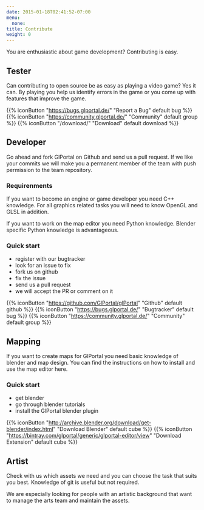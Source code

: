 ```yaml
---
date: 2015-01-18T02:41:52-07:00
menu:
  none: 
title: Contribute
weight: 0
---
```

You are enthusiastic about game development? Contributing is easy.
## Tester
Can contributing to open source be as easy as playing a video game? Yes it can.
By playing you help us identify errors in the game or you come up with features that improve the game.

{{% iconButton "https://bugs.glportal.de/" "Report a Bug" default bug %}}
{{% iconButton "https://community.glportal.de/" "Community" default group %}}
{{% iconButton "/download/" "Download" default download %}}


## Developer
Go ahead and fork GlPortal on Github and send us a pull request. If we like your commits we will make you a permanent member of the team with push permission to the team repository.

### Requirenments
If you want to become an engine or game developer you need C++ knowledge. For all graphics related tasks you will need to know OpenGL and GLSL in addition.

If you want to work on the map editor you need Python knowledge. Blender specific Python knowledge is advantageous.

### Quick start
- register with our bugtracker
- look for an issue to fix
- fork us on github
- fix the issue
- send us a pull request
- we will accept the PR or comment on it

{{% iconButton "https://github.com/GlPortal/glPortal" "Github" default github %}}
{{% iconButton "https://bugs.glportal.de/" "Bugtracker" default bug %}}
{{% iconButton "https://community.glportal.de/" "Community" default group %}}

## Mapping
If you want to create maps for GlPortal you need basic knowledge of blender and map design. You can find the instructions on how to install and use the map editor here.

### Quick start
- get blender
- go through blender tutorials
- install the GlPortal blender plugin

{{% iconButton "http://archive.blender.org/download/get-blender/index.html" "Download Blender" default cube %}}
{{% iconButton "https://bintray.com/glportal/generic/glportal-editor/view" "Download Extension" default cube %}}

## Artist
Check with us which assets we need and you can choose the task that suits you best.
Knowledge of git is useful but not required.

We are especially looking for people with an artistic background that want to manage
the arts team and maintain the assets.
